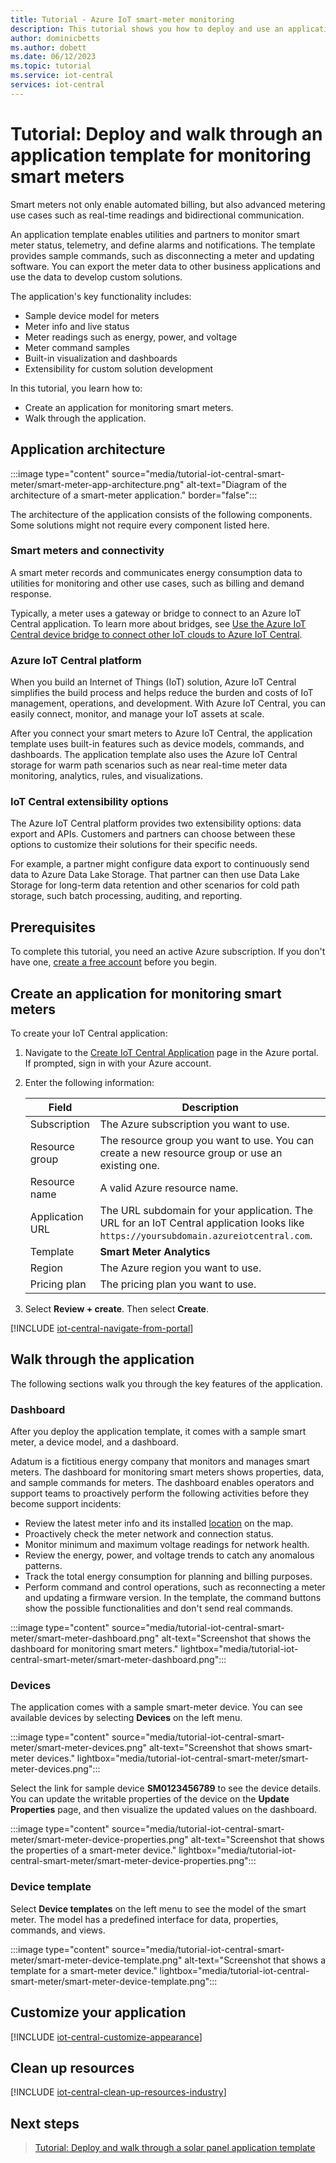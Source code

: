 ```yaml
---
title: Tutorial - Azure IoT smart-meter monitoring
description: This tutorial shows you how to deploy and use an application template for monitoring smart meters in Azure IoT Central.
author: dominicbetts
ms.author: dobett
ms.date: 06/12/2023
ms.topic: tutorial
ms.service: iot-central
services: iot-central
---
```


# Tutorial: Deploy and walk through an application template for monitoring smart meters

Smart meters not only enable automated billing, but also advanced metering use cases such as real-time readings and bidirectional communication. 

An application template enables utilities and partners to monitor smart meter status, telemetry, and define alarms and notifications. The template provides sample commands, such as disconnecting a meter and updating software. You can export the meter data to other business applications and use the data to develop custom solutions.

The application's key functionality includes:

- Sample device model for meters
- Meter info and live status
- Meter readings such as energy, power, and voltage
- Meter command samples
- Built-in visualization and dashboards
- Extensibility for custom solution development

In this tutorial, you learn how to:

- Create an application for monitoring smart meters.
- Walk through the application.

## Application architecture

:::image type="content" source="media/tutorial-iot-central-smart-meter/smart-meter-app-architecture.png" alt-text="Diagram of the architecture of a smart-meter application." border="false":::

The architecture of the application consists of the following components. Some solutions might not require every component listed here.

### Smart meters and connectivity

A smart meter records and communicates energy consumption data to utilities for monitoring and other use cases, such as billing and demand response.

Typically, a meter uses a gateway or bridge to connect to an Azure IoT Central application. To learn more about bridges, see [Use the Azure IoT Central device bridge to connect other IoT clouds to Azure IoT Central](../core/howto-build-iotc-device-bridge.md).

### Azure IoT Central platform

When you build an Internet of Things (IoT) solution, Azure IoT Central simplifies the build process and helps reduce the burden and costs of IoT management, operations, and development. With Azure IoT Central, you can easily connect, monitor, and manage your IoT assets at scale.

After you connect your smart meters to Azure IoT Central, the application template uses built-in features such as device models, commands, and dashboards. The application template also uses the Azure IoT Central storage for warm path scenarios such as near real-time meter data monitoring, analytics, rules, and visualizations.

### IoT Central extensibility options

The Azure IoT Central platform provides two extensibility options: data export and APIs. Customers and partners can choose between these options to customize their solutions for their specific needs.

For example, a partner might configure data export to continuously send data to Azure Data Lake Storage. That partner can then use Data Lake Storage for long-term data retention and other scenarios for cold path storage, such batch processing, auditing, and reporting.

## Prerequisites

To complete this tutorial, you need an active Azure subscription. If you don't have one, [create a free account](https://azure.microsoft.com/free/?WT.mc_id=A261C142F) before you begin.

## Create an application for monitoring smart meters

To create your IoT Central application:

1. Navigate to the [Create IoT Central Application](https://portal.azure.com/#create/Microsoft.IoTCentral) page in the Azure portal. If prompted, sign in with your Azure account.

1. Enter the following information:

    | Field | Description |
    | ----- | ----------- |
    | Subscription | The Azure subscription you want to use. |
    | Resource group | The resource group you want to use.  You can create a new resource group or use an existing one. |
    | Resource name | A valid Azure resource name. |
    | Application URL | The URL subdomain for your application. The URL for an IoT Central application looks like `https://yoursubdomain.azureiotcentral.com`. |
    | Template | **Smart Meter Analytics** |
    | Region | The Azure region you want to use. |
    | Pricing plan | The pricing plan you want to use. |

1. Select **Review + create**. Then select **Create**.

[!INCLUDE [iot-central-navigate-from-portal](../../../includes/iot-central-navigate-from-portal.md)]

## Walk through the application

The following sections walk you through the key features of the application.

### Dashboard

After you deploy the application template, it comes with a sample smart meter, a device model, and a dashboard.

Adatum is a fictitious energy company that monitors and manages smart meters. The dashboard for monitoring smart meters shows properties, data, and sample commands for meters. The dashboard enables operators and support teams to proactively perform the following activities before they become support incidents:

- Review the latest meter info and its installed [location](../core/howto-use-location-data.md) on the map.
- Proactively check the meter network and connection status.
- Monitor minimum and maximum voltage readings for network health.
- Review the energy, power, and voltage trends to catch any anomalous patterns.
- Track the total energy consumption for planning and billing purposes.
- Perform command and control operations, such as reconnecting a meter and updating a firmware version. In the template, the command buttons show the possible functionalities and don't send real commands.

:::image type="content" source="media/tutorial-iot-central-smart-meter/smart-meter-dashboard.png" alt-text="Screenshot that shows the dashboard for monitoring smart meters." lightbox="media/tutorial-iot-central-smart-meter/smart-meter-dashboard.png":::

### Devices

The application comes with a sample smart-meter device. You can see available devices by selecting **Devices** on the left menu.

:::image type="content" source="media/tutorial-iot-central-smart-meter/smart-meter-devices.png" alt-text="Screenshot that shows smart-meter devices." lightbox="media/tutorial-iot-central-smart-meter/smart-meter-devices.png":::

Select the link for sample device **SM0123456789** to see the device details. You can update the writable properties of the device on the **Update Properties** page, and then visualize the updated values on the dashboard.

:::image type="content" source="media/tutorial-iot-central-smart-meter/smart-meter-device-properties.png" alt-text="Screenshot that shows the properties of a smart-meter device." lightbox="media/tutorial-iot-central-smart-meter/smart-meter-device-properties.png":::

### Device template

Select **Device templates** on the left menu to see the model of the smart meter. The model has a predefined interface for data, properties, commands, and views.

:::image type="content" source="media/tutorial-iot-central-smart-meter/smart-meter-device-template.png" alt-text="Screenshot that shows a template for a smart-meter device." lightbox="media/tutorial-iot-central-smart-meter/smart-meter-device-template.png":::

## Customize your application

[!INCLUDE [iot-central-customize-appearance](../../../includes/iot-central-customize-appearance.md)]

## Clean up resources

[!INCLUDE [iot-central-clean-up-resources-industry](../../../includes/iot-central-clean-up-resources-industry.md)]

## Next steps

> [Tutorial: Deploy and walk through a solar panel application template](tutorial-solar-panel-app.md)
